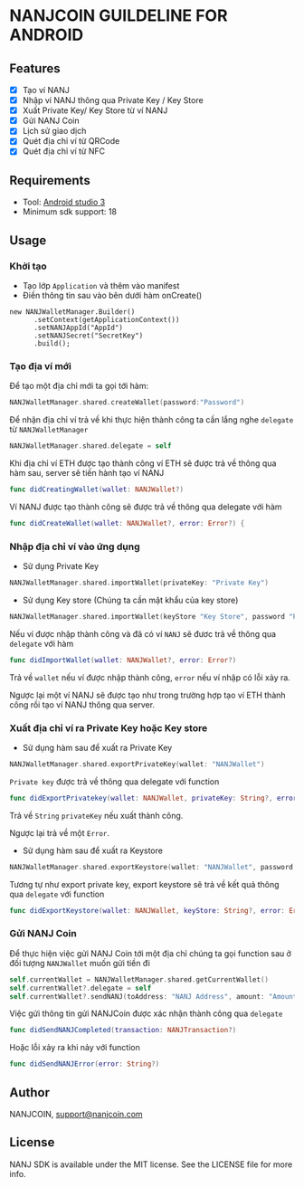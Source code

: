 # NANJCOIN GUILDELINE FOR ANDROID

## Features

- [x] Tạo ví NANJ
- [x] Nhập ví NANJ thông qua Private Key / Key Store
- [x] Xuất Private Key/ Key Store từ ví NANJ
- [x] Gửi NANJ Coin
- [x] Lịch sử giao dịch
- [x] Quét địa chỉ ví từ QRCode
- [x] Quét địa chỉ ví từ NFC

## Requirements
- Tool: [Android studio 3](https://developer.android.com/studio/)
- Minimum sdk support: 18


## Usage
### Khởi tạo
- Tạo lớp `Application` và thêm vào manifest
-  Điền thông tin sau vào bên dưới hàm onCreate()
```
new NANJWalletManager.Builder()
      .setContext(getApplicationContext())
      .setNANJAppId("AppId")
      .setNANJSecret("SecretKey")
      .build();
```

### Tạo địa ví mới
Để tạo một địa chỉ mới ta gọi tới hàm:
```swift
NANJWalletManager.shared.createWallet(password:"Password")
```

Để nhận địa chỉ ví trả về khi thực hiện thành công ta cần lắng nghe `delegate` từ `NANJWalletManager`
```swift
NANJWalletManager.shared.delegate = self
```
Khi địa chỉ ví ETH được tạo thành công ví ETH sẽ được trả về thông qua hàm sau, server sẽ tiến hành tạo ví NANJ
```swift
func didCreatingWallet(wallet: NANJWallet?)
```
Ví NANJ được tạo thành công sẽ được trả về thông qua delegate với hàm
```swift
func didCreateWallet(wallet: NANJWallet?, error: Error?) {
```

### Nhập địa chỉ ví vào ứng dụng
- Sử dụng Private Key
```swift
NANJWalletManager.shared.importWallet(privateKey: "Private Key")
```
- Sử dụng Key store (Chúng ta cần mật khẩu của key store)
```swift
NANJWalletManager.shared.importWallet(keyStore "Key Store", password "Password")
```

Nếu ví được nhập thành công và đã có ví `NANJ` sẽ đươc trả về thông qua `delegate` với hàm
```swift
func didImportWallet(wallet: NANJWallet?, error: Error?)
```
Trả về `wallet` nếu ví được nhập thành công,
`error` nếu ví nhập có lỗi xảy ra.

Ngược lại một ví NANJ sẽ được tạo như trong trường hợp tạo ví ETH thành công rồi tạo ví NANJ thông qua server.


### Xuất địa chỉ ví ra Private Key hoặc Key store
- Sử dụng hàm sau để xuất ra Private Key

```swift
NANJWalletManager.shared.exportPrivateKey(wallet: "NANJWallet")
```
`Private key` được trả về thông qua delegate với function
```swift
func didExportPrivatekey(wallet: NANJWallet, privateKey: String?, error: Error?, error: nil)
```
Trả về `String` `privateKey` nếu xuất thành công.

Ngược lại trả về một `Error`.
- Sử dụng hàm sau để xuất ra Keystore
```swift
NANJWalletManager.shared.exportKeystore(wallet: "NANJWallet", password: "Password")
```
Tương tự như export private key, export keystore sẽ trả về kết quả thông qua `delegate` với function
```swift
func didExportKeystore(wallet: NANJWallet, keyStore: String?, error: Error?)
```

### Gửi NANJ Coin
Để thực hiện việc gửi NANJ Coin tới một địa chỉ chúng ta gọi function sau ở đối tượng `NANJWallet` muốn gửi tiền đi
```swift
self.currentWallet = NANJWalletManager.shared.getCurrentWallet()
self.currentWallet?.delegate = self
self.currentWallet?.sendNANJ(toAddress: "NANJ Address", amount: "Amount send")
```
Việc gửi thông tin gửi NANJCoin được xác nhận thành công qua `delegate`
```swift
func didSendNANJCompleted(transaction: NANJTransaction?)
```

Hoặc lỗi xảy ra khi nảy với function
```swift
func didSendNANJError(error: String?)
```

## Author

NANJCOIN, support@nanjcoin.com

## License

NANJ SDK is available under the MIT license. See the LICENSE file for more info.

